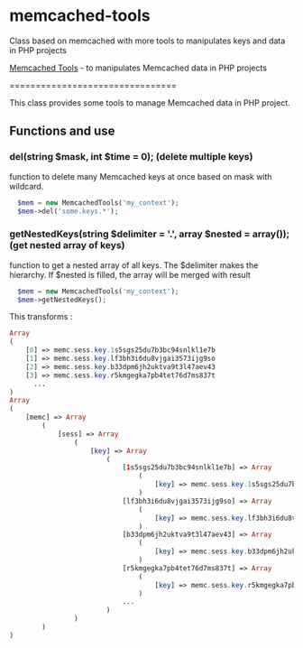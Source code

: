 # memcached-tools
Class based on memcached with more tools to manipulates keys and data in PHP projects

[Memcached Tools](https://github.com/Meloman-zz/memcached-tools) - to manipulates Memcached data in PHP projects

================================

This class provides some tools to manage Memcached data in PHP project.

## Functions and use

### del(string $mask, int $time = 0); (delete multiple keys)

function to delete many Memcached keys at once based on mask with wildcard.

```php
  $mem = new MemcachedTools('my_context');
  $mem->del('some.keys.*');
```

### getNestedKeys(string $delimiter = '.', array $nested = array()); (get nested array of keys)

function to get a nested array of all keys. The $delimiter makes the hierarchy.
If $nested is filled, the array will be merged with result 

```php
  $mem = new MemcachedTools('my_context');
  $mem->getNestedKeys();
```

This transforms :

```php
Array
(
    [0] => memc.sess.key.1s5sgs25du7b3bc94snlkl1e7b
    [1] => memc.sess.key.lf3bh3i6du8vjgai3573ijg9so
    [2] => memc.sess.key.b33dpm6jh2uktva9t3l47aev43
    [3] => memc.sess.key.r5kmgegka7pb4tet76d7ms837t
	  ...
)
Array
(
    [memc] => Array
        (
            [sess] => Array
                (
                    [key] => Array
                        (
                            [1s5sgs25du7b3bc94snlkl1e7b] => Array
                                (
                                    [key] => memc.sess.key.1s5sgs25du7b3bc94snlkl1e7b
                                )
                            [lf3bh3i6du8vjgai3573ijg9so] => Array
                                (
                                    [key] => memc.sess.key.lf3bh3i6du8vjgai3573ijg9so
                                )
                            [b33dpm6jh2uktva9t3l47aev43] => Array
                                (
                                    [key] => memc.sess.key.b33dpm6jh2uktva9t3l47aev43
                                )
                            [r5kmgegka7pb4tet76d7ms837t] => Array
                                (
                                    [key] => memc.sess.key.r5kmgegka7pb4tet76d7ms837t
                                )
                            ...
                        )
                )
        )
)

